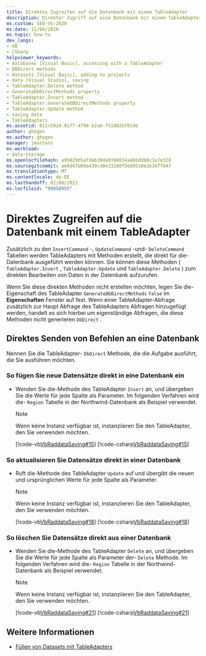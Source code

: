 ```yaml
---
title: Direktes Zugreifen auf die Datenbank mit einem TableAdapter
description: Direkter Zugriff auf eine Datenbank mit einem TableAdapter mithilfe von Methoden wie INSERT, Update und DELETE, um Daten direkt in der Datenbank zu bearbeiten.
ms.custom: SEO-VS-2020
ms.date: 11/04/2016
ms.topic: how-to
dev_langs:
- VB
- CSharp
helpviewer_keywords:
- databases [Visual Basic], accessing with a TableAdapter
- DBDirect methods
- datasets [Visual Basic], adding to projects
- data [Visual Studio], saving
- TableAdapter.Delete method
- GenerateDbDirectMethods property
- TableAdapter.Insert method
- TableAdapter.GenerateDBDirectMethods property
- TableAdapter.Update method
- saving data
- TableAdapters
ms.assetid: 012c5924-91f7-4790-b2a6-f51402b7014b
author: ghogen
ms.author: ghogen
manager: jmartens
ms.workload:
- data-storage
ms.openlocfilehash: a95829d5afde638da9348014a4bbddb0c1a7e328
ms.sourcegitcommit: ae6d47b09a439cd0e13180f5e89510e3e347fd47
ms.translationtype: MT
ms.contentlocale: de-DE
ms.lasthandoff: 02/08/2021
ms.locfileid: "99858955"
---
```

# <a name="directly-access-the-database-with-a-tableadapter"></a>Direktes Zugreifen auf die Datenbank mit einem TableAdapter

Zusätzlich zu den `InsertCommand` -, `UpdateCommand` -und- `DeleteCommand` Tabellen werden TableAdapters mit Methoden erstellt, die direkt für die-Datenbank ausgeführt werden können. Sie können diese Methoden ( `TableAdapter.Insert` , `TableAdapter.Update` und `TableAdapter.Delete` ) zum direkten Bearbeiten von Daten in der Datenbank aufzurufen.

Wenn Sie diese direkten Methoden nicht erstellen möchten, legen Sie die-Eigenschaft des TableAdapter `GenerateDbDirectMethods` `false` im **Eigenschaften** Fenster auf fest. Wenn einer TableAdapter-Abfrage zusätzlich zur Haupt Abfrage des TableAdapters Abfragen hinzugefügt werden, handelt es sich hierbei um eigenständige Abfragen, die diese Methoden nicht generieren `DbDirect` .

## <a name="send-commands-directly-to-a-database"></a>Direktes Senden von Befehlen an eine Datenbank

Nennen Sie die TableAdapter- `DbDirect` Methode, die die Aufgabe ausführt, die Sie ausführen möchten.

### <a name="to-insert-new-records-directly-into-a-database"></a>So fügen Sie neue Datensätze direkt in eine Datenbank ein

- Wenden Sie die-Methode des TableAdapter `Insert` an, und übergeben Sie die Werte für jede Spalte als Parameter. Im folgenden Verfahren wird die- `Region` Tabelle in der Northwind-Datenbank als Beispiel verwendet.

    > [!NOTE]
    > Wenn keine Instanz verfügbar ist, instanziieren Sie den TableAdapter, den Sie verwenden möchten.

     [!code-vb[VbRaddataSaving#15](../data-tools/codesnippet/VisualBasic/directly-access-the-database-with-a-tableadapter_1.vb)]
     [!code-csharp[VbRaddataSaving#15](../data-tools/codesnippet/CSharp/directly-access-the-database-with-a-tableadapter_1.cs)]

### <a name="to-update-records-directly-in-a-database"></a>So aktualisieren Sie Datensätze direkt in einer Datenbank

- Ruft die-Methode des TableAdapter `Update` auf und übergibt die neuen und ursprünglichen Werte für jede Spalte als Parameter.

    > [!NOTE]
    > Wenn keine Instanz verfügbar ist, instanziieren Sie den TableAdapter, den Sie verwenden möchten.

     [!code-vb[VbRaddataSaving#18](../data-tools/codesnippet/VisualBasic/directly-access-the-database-with-a-tableadapter_2.vb)]
     [!code-csharp[VbRaddataSaving#18](../data-tools/codesnippet/CSharp/directly-access-the-database-with-a-tableadapter_2.cs)]

### <a name="to-delete-records-directly-from-a-database"></a>So löschen Sie Datensätze direkt aus einer Datenbank

- Wenden Sie die-Methode des TableAdapter `Delete` an, und übergeben Sie die Werte für jede Spalte als Parameter der- `Delete` Methode. Im folgenden Verfahren wird die- `Region` Tabelle in der Northwind-Datenbank als Beispiel verwendet.

    > [!NOTE]
    > Wenn keine Instanz verfügbar ist, instanziieren Sie den TableAdapter, den Sie verwenden möchten.

     [!code-vb[VbRaddataSaving#21](../data-tools/codesnippet/VisualBasic/directly-access-the-database-with-a-tableadapter_3.vb)]
     [!code-csharp[VbRaddataSaving#21](../data-tools/codesnippet/CSharp/directly-access-the-database-with-a-tableadapter_3.cs)]

## <a name="see-also"></a>Weitere Informationen

- [Füllen von Datasets mit TableAdapters](../data-tools/fill-datasets-by-using-tableadapters.md)
